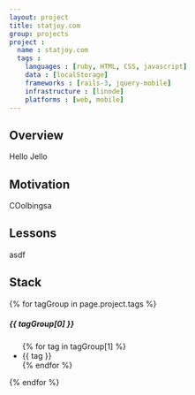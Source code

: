 ```yaml
---
layout: project
title: statjoy.com
group: projects
project :
  name : statjoy.com
  tags :
    languages : [ruby, HTML, CSS, javascript]
    data : [localStorage]
    frameworks : [rails-3, jquery-mobile]
    infrastructure : [linode]
    platforms : [web, mobile]
---
```


## Overview 

Hello Jello

## Motivation

COolbingsa

## Lessons 

asdf


## Stack

{% for tagGroup in page.project.tags %}
  <h5>{{ tagGroup[0] }}</h5>
  <ul>
  {% for tag in tagGroup[1] %}
    <li>{{ tag }}</li>
  {% endfor %}
  </ul>
{% endfor %}